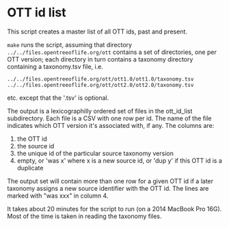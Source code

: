# OTT id list

This script creates a master list of all OTT ids, past and present.

`make` runs the script, assuming that directory
`../../files.opentreeoflife.org/ott` contains a set of directories,
one per OTT version; each directory in turn contains a taxonomy
directory containing a taxonomy.tsv file, i.e.

    ../../files.opentreeoflife.org/ott/ott1.0/ott1.0/taxonomy.tsv
    ../../files.opentreeoflife.org/ott/ott2.0/ott2.0/taxonomy.tsv

etc.  except that the '.tsv' is optional.

The output is a lexicographilly ordered set of files in the ott_id_list subdirectory.
Each file is a CSV with one row per id.
The name of the file indicates which OTT version it's associated with, if any.
The columns are:

1. the OTT id
2. the source id
3. the unique id of the particular source taxonomy version
4. empty, or 'was x' where x is a new source id, or 'dup y' if this OTT id is a duplicate

The output set will contain more than one row for a given OTT id if a
later taxonomy assigns a new source identifier with the OTT id.  The
lines are marked with "was xxx" in column 4.

It takes about 20 minutes for the script to run (on a 2014 MacBook Pro
16G).  Most of the time is taken in reading the taxonomy files.

